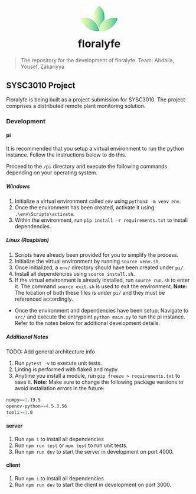 <span title="floralyfe logo">
 <p align="center">
  <img width="100px" src="./assets/logo.png" alt="illumi-img">
 </p>
</span>

<h1 align="center" style="margin-top: 0px;">floralyfe</h1>

> The repository for the development of floralyfe. Team: Abdalla, Yousef, Zakariyya

## SYSC3010 Project
Floralyfe is being built as a project submission for SYSC3010. The project comprises a distributed remote plant monitoring solution.

### Development

#### pi
It is recommended that you setup a virtual environment to run the python instance. Follow the instructions below to do this.

Proceed to the `/pi` directory and execute the following commands depending on your operating system.

##### Windows
1. Initialize a virtual environment called `env` using `python3 -m venv env`.
2. Once the environment has been created, activate it using `.\env\Scripts\activate`.
3. Within the environment, run `pip install -r requirements.txt` to install dependencies.

##### Linux (Raspbian)
1. Scripts have already been provided for you to simplify the process.
2. Initialize the virtual environment by running `source venv.sh`.
3. Once initialized, a `env/` directory should have been created under `pi/`.
4. Install all dependencies using `source install.sh`.
5. If the virtual environment is already installed, run `source run.sh` to enter it. The command `source exit.sh` is used to exit the environment. **Note:** The location of both these files is under `pi/` and they must be referenced accordingly.

- Once the environment and dependencies have been setup. Navigate to `src/` and execute the entrypoint `python main.py` to run the pi instance. Refer to the notes below for additional development details.


##### Additional Notes
TODO: Add general architecture info
1. Run `pytest -v` to execute unit tests.
2. Linting is performed with flake8 and mypy.
3. Anytime you install a module, run `pip freeze > requirements.txt` to save it. 
**Note**: Make sure to change the following package versions to avoid installation errors in the future:
```s
numpy==1.19.5
opencv-python==4.5.3.56
tomli>=1.0
```

#### server

1. Run `npm i` to install all dependencies
2. Run `npm run test` or `npm test` to run unit tests.
3. Run `npm run dev` to start the server in development on port 4000.

#### client
1. Run `npm i` to install all dependencies
3. Run `npm run dev` to start the client in development on port 3000.
